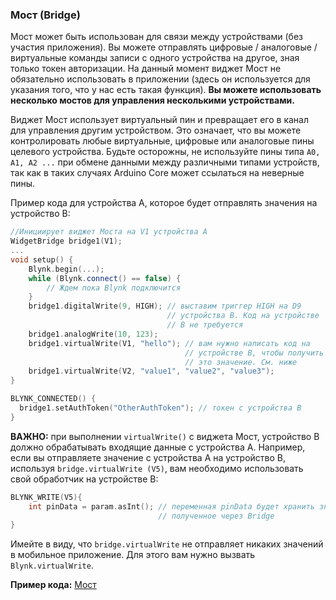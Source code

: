 
### Мост (Bridge)

Мост может быть использован для связи между устройствами (без участия приложения). Вы можете отправлять цифровые / аналоговые / виртуальные команды записи с одного устройства на другое, зная только токен авторизации. На данный момент виджет Мост не обязательно использовать в приложении (здесь он используется для указания того, что у нас есть такая функция). 
**Вы можете использовать несколько мостов для управления несколькими устройствами.**

Виджет Мост использует виртуальный пин и превращает его в канал для управления другим устройством. Это означает, что вы можете контролировать любые виртуальные, цифровые или аналоговые пины целевого устройства. Будьте осторожны, не используйте пины типа ```A0, A1, A2 ...``` при обмене данными между различными типами устройств, так как в таких случаях Arduino Core может ссылаться на неверные пины.

Пример кода для устройства A, которое будет отправлять значения на устройство B:
```cpp
//Инициирует виджет Моста на V1 устройства A
WidgetBridge bridge1(V1);
...
void setup() {
    Blynk.begin(...);
    while (Blynk.connect() == false) {
        // Ждем пока Blynk подключится
    }
    bridge1.digitalWrite(9, HIGH); // выставим триггер HIGH на D9 
                                   // устройства B. Код на устройстве
                                   // B не требуется
    bridge1.analogWrite(10, 123);
    bridge1.virtualWrite(V1, "hello"); // вам нужно написать код на 
                                       // устройстве B, чтобы получить
                                       // это значение. См. ниже
    bridge1.virtualWrite(V2, "value1", "value2", "value3");
}

BLYNK_CONNECTED() {
  bridge1.setAuthToken("OtherAuthToken"); // токен с устройства B
}
```

**ВАЖНО:** при выполнении ```virtualWrite()``` с виджета Мост, устройство B должно обрабатывать входящие данные с устройства A. 
Например, если вы отправляете значение с устройства A на устройство B, используя ```bridge.virtualWrite (V5)```, вам необходимо использовать свой обработчик на устройстве B:

```cpp
BLYNK_WRITE(V5){
    int pinData = param.asInt(); // переменная pinData будет хранить значение,
                                 // полученное через Bridge
}
```

Имейте в виду, что ```bridge.virtualWrite``` не отправляет никаких значений в мобильное приложение. Для этого вам нужно вызвать ```Blynk.virtualWrite```. 

**Пример кода:** [Мост](https://github.com/blynkkk/blynk-library/blob/master/examples/Widgets/Bridge/Bridge.ino)
